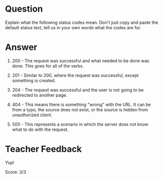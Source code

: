 # Question

Explain what the following status codes mean. Don't just copy and paste the default status text, tell us in your own words what the codes are for.

# Answer

1. 200 - The request was successful and what needed to be done was done. This goes for all of the verbs.

2. 201 - Similar to 200, where the request was successful, except something is created.

3. 204 - The request was successful and the user is not going to be redirected to another page.

4. 404 - This means there is something "wrong" with the URL. It can be from a typo, the source does not exist, or the source is hidden from unauthorized client.

5. 500 - This represents a scenario in which the server does not know what to do with the request.

# Teacher Feedback

Yup!

Score: 3/3